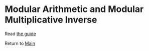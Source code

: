 # Modular Arithmetic and Modular Multiplicative Inverse


Read [the guide](Readme.ipynb)


Return to [Main](../README.md)




